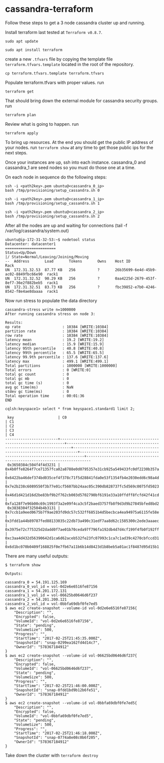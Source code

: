 # cassandra-terraform

Follow these steps to get a 3 node cassandra cluster up and running.

Install terraform last tested at ```Terraform v0.8.7```.
  
  ```sudo apt update```
  
  ```sudo apt install terraform```
  
create a new ```.tfvars``` file by copying the template file ```terraform.tfvars.template``` located in the root of the repository.
  ```
  cp terraform.tfvars.template terraform.tfvars
  ```

Populate terraform.tfvars with proper values. run
  ```
  terraform get
  ```

That should bring down the external module for cassandra security groups. run
  ```
  terraform plan
  ```

Review what is going to happen. run
  ```
  terraform apply
  ```

To bring up resources.  At the end you should get the public IP address
of your nodes.  run ```terraform show``` at any time to get those public ips
for the next steps.

Once your instances are up, ssh into each instance.  cassandra_0 and cassandra_1 are seed
nodes so you must do those one at a time.

On each node in sequence do the following steps:

  ```
  ssh -i <path2key>.pem ubuntu@<cassandra_0_ip>
  bash /tmp/provisioning/setup_cassandra.sh 0

  ssh -i <path2key>.pem ubuntu@<cassandra_1_ip>
  bash /tmp/provisioning/setup_cassandra.sh 1

  ssh -i <path2key>.pem ubuntu@<cassandra_2_ip>
  bash /tmp/provisioning/setup_cassandra.sh 2
  ```

After all the nodes are up and waiting for connections (tail -f /var/log/cassandra/system.out)
  ```
  ubuntu@ip-172-31-32-53:~$ nodetool status
  Datacenter: datacenter1
  =======================
  Status=Up/Down
  |/ State=Normal/Leaving/Joining/Moving
  --  Address       Load       Tokens       Owns    Host ID                               Rack
  UN  172.31.32.53  87.77 KB   256          ?       26b35699-6e4d-45b9-ac02-8849fbc66e90  rack1
  UN  172.31.32.52  90.29 KB   256          ?       0aa4225d-2679-453f-8ef7-36e2f882beb5  rack1
  UN  172.31.32.51  83.73 KB   256          ?       fbc39852-e7b0-4246-8542-f8e4ae8daaaa  rack1
  ```

Now run stress to populate the data directory
```
cassandra-stress write n=1000000
After running cassandra stress on node 3:

Results:
op rate                   : 10384 [WRITE:10384]
partition rate            : 10384 [WRITE:10384]
row rate                  : 10384 [WRITE:10384]
latency mean              : 19.2 [WRITE:19.2]
latency median            : 15.9 [WRITE:15.9]
latency 95th percentile   : 40.8 [WRITE:40.8]
latency 99th percentile   : 65.5 [WRITE:65.5]
latency 99.9th percentile : 137.6 [WRITE:137.6]
latency max               : 499.1 [WRITE:499.1]
Total partitions          : 1000000 [WRITE:1000000]
Total errors              : 0 [WRITE:0]
total gc count            : 0
total gc mb               : 0
total gc time (s)         : 0
avg gc time(ms)           : NaN
stdev gc time(ms)         : 0
Total operation time      : 00:01:36
END

cqlsh:keyspace1> select * from keyspace1.standard1 limit 2;

 key                    | C0                                                                     | C1                                                                     | C2                                                                     | C3                                                                     | C4
------------------------+------------------------------------------------------------------------+------------------------------------------------------------------------+------------------------------------------------------------------------+------------------------------------------------------------------------+------------------------------------------------------------------------
 0x3650384c504f4f4d3231 | 0x4b0ffe8264f7ce71357fca02a8788e0d0795357e31cb925a549433fc0df2230b357a | 0x6422ba46def374bd035cef4f378c71f5d28841fda0e53f1354fb4e2030edd6c98a4d | 0x7e2b238c6089550f3b77e01cf5607bb24aac05c390db828737fc5d569c0075fd5023 | 0x46d1d421d16d2be83bf9b2f762cb003d5702790bf6191e33a10ffdff8fcfd42f41cd | 0xfa128f7e96b00c69c1993f3a2e09f4ca3c5f2baed3757fb8f9d3d9b27845bfed8bd2
 0x3838304f32504b4b3131 | 0x7ccb1a9eed0675b7f9ae203fd9dc57c532ff6851b4d5becbca4ea94975a6115fe58e | 0x3fdd1a44b89787fed88133035c22db73a490c31edf7aa8d62c1585300c2ede3aaaec | 0x3975e72c775325d2dadd0f7ae01b70ceda97f796fa192db4d7d4cf199f4fb0f192ff | 0xc3aa4d432d56390642d1ca6d62aceb532fe23fc07993c1ca7c1ad39c4270cbfccd31 | 0x6d1bc070b0409f168825f0e7fb67a11b6b14d8423d1b8beb5a01ac1f8487d95d15b1

```

There are many useful outputs:

```
$ terraform show

Outputs:

cassandra_0 = 54.191.125.169
cassandra_0_vol_id = vol-0d2e6e6516fe87156
cassandra_1 = 54.201.172.131
cassandra_1_vol_id = vol-06625bd0646d6f237
cassandra_2 = 54.201.200.121
cassandra_2_vol_id = vol-0bbfa69dbf0fe7ed5
$ aws ec2 create-snapshot --volume-id vol-0d2e6e6516fe87156{
    "Description": "", 
    "Encrypted": false, 
    "VolumeId": "vol-0d2e6e6516fe87156", 
    "State": "pending", 
    "VolumeSize": 500, 
    "Progress": "", 
    "StartTime": "2017-02-25T21:45:35.000Z", 
    "SnapshotId": "snap-0299ea162fd4d14c7", 
    "OwnerId": "578367184912"
}
$ aws ec2 create-snapshot --volume-id vol-06625bd0646d6f237{
    "Description": "", 
    "Encrypted": false, 
    "VolumeId": "vol-06625bd0646d6f237", 
    "State": "pending", 
    "VolumeSize": 500, 
    "Progress": "", 
    "StartTime": "2017-02-25T21:46:00.000Z", 
    "SnapshotId": "snap-0fdd1bd9b12b6fe51", 
    "OwnerId": "578367184912"
}
$ aws ec2 create-snapshot --volume-id vol-0bbfa69dbf0fe7ed5{
    "Description": "", 
    "Encrypted": false, 
    "VolumeId": "vol-0bbfa69dbf0fe7ed5", 
    "State": "pending", 
    "VolumeSize": 500, 
    "Progress": "", 
    "StartTime": "2017-02-25T21:46:18.000Z", 
    "SnapshotId": "snap-0774a8e08c0b6f205", 
    "OwnerId": "578367184912"
}

```

Take down the cluster with ```terraform destroy```